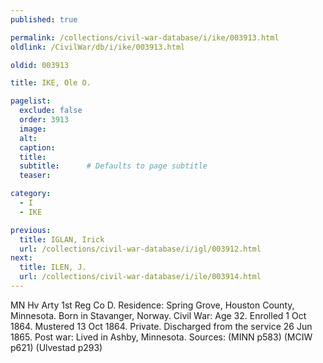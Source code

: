 ```yaml
---
published: true

permalink: /collections/civil-war-database/i/ike/003913.html
oldlink: /CivilWar/db/i/ike/003913.html

oldid: 003913

title: IKE, Ole O.

pagelist:
  exclude: false
  order: 3913
  image: 
  alt:
  caption:
  title:
  subtitle:      # Defaults to page subtitle
  teaser:

category: 
  - I 
  - IKE

previous:
  title: IGLAN, Irick
  url: /collections/civil-war-database/i/igl/003912.html  
next:
  title: ILEN, J.
  url: /collections/civil-war-database/i/ile/003914.html   
---
```

MN Hv Arty 1st Reg Co D. Residence: Spring Grove, Houston County, Minnesota. Born in Stavanger, Norway. Civil War: Age 32. Enrolled 1 Oct 1864. Mustered 13 Oct 1864. Private. Discharged from the service 26 Jun 1865. Post war: Lived in Ashby, Minnesota. Sources: (MINN p583) (MCIW p621) (Ulvestad p293)